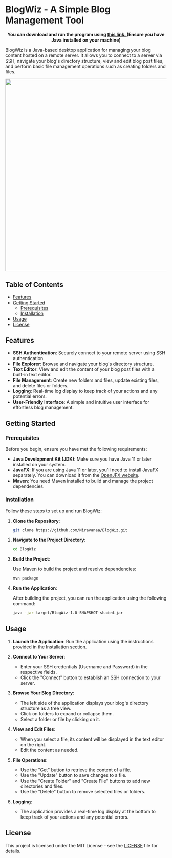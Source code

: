 # BlogWiz - A Simple Blog Management Tool

<b><p align="center">You can download and run the program using <a href="https://drive.google.com/uc?export=download&id=1kLwQhW9VrrHajezgj4FLkl2ReJHdiEg6">this link. </a> (Ensure you have Java installed on your machine)</p></b>

BlogWiz is a Java-based desktop application for managing your blog content hosted on a remote server. It allows you to connect to a server via SSH, navigate your blog's directory structure, view and edit blog post files, and perform basic file management operations such as creating folders and files.
<p align="center">
<img height="600" src="https://github.com/Niravanaa/BlogWiz/assets/64038962/3875900f-43ec-42ea-b07d-324de904a30d"/>
</p>

## Table of Contents

- [Features](#features)
- [Getting Started](#getting-started)
  - [Prerequisites](#prerequisites)
  - [Installation](#installation)
- [Usage](#usage)
- [License](#license)

## Features

- **SSH Authentication**: Securely connect to your remote server using SSH authentication.
- **File Explorer**: Browse and navigate your blog's directory structure.
- **Text Editor**: View and edit the content of your blog post files with a built-in text editor.
- **File Management**: Create new folders and files, update existing files, and delete files or folders.
- **Logging**: Real-time log display to keep track of your actions and any potential errors.
- **User-Friendly Interface**: A simple and intuitive user interface for effortless blog management.

## Getting Started

### Prerequisites

Before you begin, ensure you have met the following requirements:

- **Java Development Kit (JDK)**: Make sure you have Java 11 or later installed on your system.
- **JavaFX**: If you are using Java 11 or later, you'll need to install JavaFX separately. You can download it from the [OpenJFX website](https://openjfx.io/).
- **Maven**: You need Maven installed to build and manage the project dependencies.

### Installation

Follow these steps to set up and run BlogWiz:

1. **Clone the Repository**:

   ```bash
   git clone https://github.com/Niravanaa/BlogWiz.git
   ```

2. **Navigate to the Project Directory**:

   ```bash
   cd BlogWiz
   ```

3. **Build the Project**:

   Use Maven to build the project and resolve dependencies:

   ```bash
   mvn package
   ```

4. **Run the Application**:

   After building the project, you can run the application using the following command:

   ```bash
   java -jar target/BlogWiz-1.0-SNAPSHOT-shaded.jar
   ```
   
## Usage

1. **Launch the Application**: Run the application using the instructions provided in the Installation section.

2. **Connect to Your Server**:
   - Enter your SSH credentials (Username and Password) in the respective fields.
   - Click the "Connect" button to establish an SSH connection to your server.

3. **Browse Your Blog Directory**:
   - The left side of the application displays your blog's directory structure as a tree view.
   - Click on folders to expand or collapse them.
   - Select a folder or file by clicking on it.

4. **View and Edit Files**:
   - When you select a file, its content will be displayed in the text editor on the right.
   - Edit the content as needed.

5. **File Operations**:
   - Use the "Get" button to retrieve the content of a file.
   - Use the "Update" button to save changes to a file.
   - Use the "Create Folder" and "Create File" buttons to add new directories and files.
   - Use the "Delete" button to remove selected files or folders.

6. **Logging**:
   - The application provides a real-time log display at the bottom to keep track of your actions and any potential errors.
   
## License

This project is licensed under the MIT License - see the [LICENSE](LICENSE) file for details.
